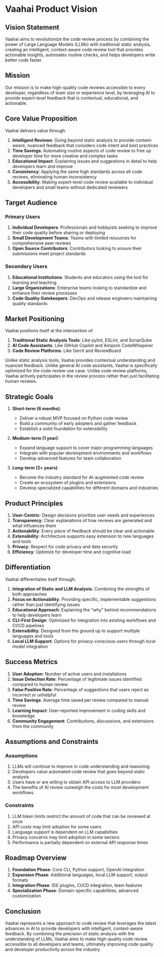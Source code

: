 # Vaahai Product Vision

## Vision Statement

Vaahai aims to revolutionize the code review process by combining the power of Large Language Models (LLMs) with traditional static analysis, creating an intelligent, context-aware code review tool that provides actionable insights, automates routine checks, and helps developers write better code faster.

## Mission

Our mission is to make high-quality code reviews accessible to every developer, regardless of team size or experience level, by leveraging AI to provide expert-level feedback that is contextual, educational, and actionable.

## Core Value Proposition

Vaahai delivers value through:

1. **Intelligent Reviews**: Going beyond static analysis to provide context-aware, nuanced feedback that considers code intent and best practices
2. **Time Savings**: Automating routine aspects of code review to free up developer time for more creative and complex tasks
3. **Educational Impact**: Explaining issues and suggestions in detail to help developers learn and improve
4. **Consistency**: Applying the same high standards across all code reviews, eliminating human inconsistency
5. **Accessibility**: Making expert-level code review available to individual developers and small teams without dedicated reviewers

## Target Audience

### Primary Users

1. **Individual Developers**: Professionals and hobbyists seeking to improve their code quality before sharing or deploying
2. **Small Development Teams**: Teams with limited resources for comprehensive peer reviews
3. **Open Source Contributors**: Contributors looking to ensure their submissions meet project standards

### Secondary Users

1. **Educational Institutions**: Students and educators using the tool for learning and teaching
2. **Large Organizations**: Enterprise teams looking to standardize and enhance their review processes
3. **Code Quality Gatekeepers**: DevOps and release engineers maintaining quality standards

## Market Positioning

Vaahai positions itself at the intersection of:

1. **Traditional Static Analysis Tools**: Like pylint, ESLint, and SonarQube
2. **AI Code Assistants**: Like GitHub Copilot and Amazon CodeWhisperer
3. **Code Review Platforms**: Like Gerrit and ReviewBoard

Unlike static analysis tools, Vaahai provides contextual understanding and nuanced feedback. Unlike general AI code assistants, Vaahai is specifically optimized for the code review use case. Unlike code review platforms, Vaahai actively participates in the review process rather than just facilitating human reviews.

## Strategic Goals

1. **Short-term (6 months)**:
   - Deliver a robust MVP focused on Python code review
   - Build a community of early adopters and gather feedback
   - Establish a solid foundation for extensibility

2. **Medium-term (1 year)**:
   - Expand language support to cover major programming languages
   - Integrate with popular development environments and workflows
   - Develop advanced features for team collaboration

3. **Long-term (2+ years)**:
   - Become the industry standard for AI-augmented code review
   - Create an ecosystem of plugins and extensions
   - Develop specialized capabilities for different domains and industries

## Product Principles

1. **User-Centric**: Design decisions prioritize user needs and experiences
2. **Transparency**: Clear explanations of how reviews are generated and what influences them
3. **Actionability**: Every piece of feedback should be clear and actionable
4. **Extensibility**: Architecture supports easy extension to new languages and tools
5. **Privacy**: Respect for code privacy and data security
6. **Efficiency**: Optimize for developer time and cognitive load

## Differentiation

Vaahai differentiates itself through:

1. **Integration of Static and LLM Analysis**: Combining the strengths of both approaches
2. **Focus on Actionability**: Providing specific, implementable suggestions rather than just identifying issues
3. **Educational Approach**: Explaining the "why" behind recommendations to help developers learn
4. **CLI-First Design**: Optimized for integration into existing workflows and CI/CD pipelines
5. **Extensibility**: Designed from the ground up to support multiple languages and tools
6. **Local LLM Support**: Options for privacy-conscious users through local model integration

## Success Metrics

1. **User Adoption**: Number of active users and installations
2. **Issue Detection Rate**: Percentage of legitimate issues identified compared to human review
3. **False Positive Rate**: Percentage of suggestions that users reject as incorrect or unhelpful
4. **Time Savings**: Average time saved per review compared to manual review
5. **Learning Impact**: User-reported improvement in coding skills and knowledge
6. **Community Engagement**: Contributions, discussions, and extensions from the community

## Assumptions and Constraints

### Assumptions

1. LLMs will continue to improve in code understanding and reasoning
2. Developers value automated code review that goes beyond static analysis
3. Users have or are willing to obtain API access to LLM providers
4. The benefits of AI review outweigh the costs for most development workflows

### Constraints

1. LLM token limits restrict the amount of code that can be reviewed at once
2. API costs may limit adoption for some users
3. Language support is dependent on LLM capabilities
4. Privacy concerns may limit adoption in some sectors
5. Performance is partially dependent on external API response times

## Roadmap Overview

1. **Foundation Phase**: Core CLI, Python support, OpenAI integration
2. **Expansion Phase**: Additional languages, local LLM support, output formats
3. **Integration Phase**: IDE plugins, CI/CD integration, team features
4. **Specialization Phase**: Domain-specific capabilities, advanced customization

## Conclusion

Vaahai represents a new approach to code review that leverages the latest advances in AI to provide developers with intelligent, context-aware feedback. By combining the precision of static analysis with the understanding of LLMs, Vaahai aims to make high-quality code review accessible to all developers and teams, ultimately improving code quality and developer productivity across the industry.
